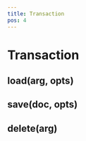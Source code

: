 ```yaml
---
title: Transaction
pos: 4
---
```


# Transaction

## load(arg, opts)

## save(doc, opts)

## delete(arg)
